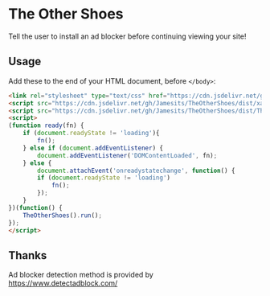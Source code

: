 # The Other Shoes

Tell the user to install an ad blocker before continuing viewing your site!

## Usage

Add these to the end of your HTML document, before `</body>`:

```html
<link rel="stylesheet" type="text/css" href="https://cdn.jsdelivr.net/gh/Jamesits/TheOtherShoes/dist/TheOtherShoes.css">
<script src="https://cdn.jsdelivr.net/gh/Jamesits/TheOtherShoes/dist/xads.js" type="text/javascript"></script>
<script src="https://cdn.jsdelivr.net/gh/Jamesits/TheOtherShoes/dist/TheOtherShoes.js" type="text/javascript"></script>
<script>
(function ready(fn) {
    if (document.readyState != 'loading'){
        fn();
    } else if (document.addEventListener) {
        document.addEventListener('DOMContentLoaded', fn);
    } else {
        document.attachEvent('onreadystatechange', function() {
        if (document.readyState != 'loading')
            fn();
        });
    }
})(function() {
    TheOtherShoes().run();
});
</script>
```

## Thanks

Ad blocker detection method is provided by https://www.detectadblock.com/
